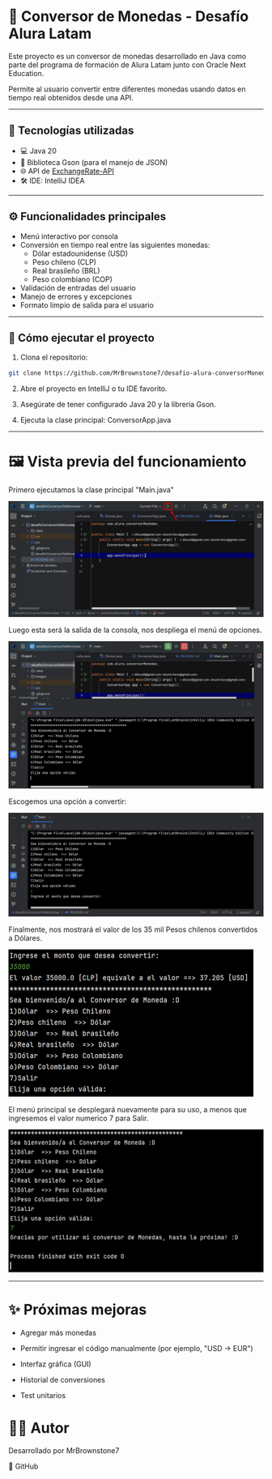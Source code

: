 # 💱 Conversor de Monedas - Desafío Alura Latam

Este proyecto es un conversor de monedas desarrollado en Java como parte del programa de formación de Alura Latam junto con Oracle Next Education.

Permite al usuario convertir entre diferentes monedas usando datos en tiempo real obtenidos desde una API.

---

## 🚀 Tecnologías utilizadas

- 💻 Java 20
- 🧪 Biblioteca Gson (para el manejo de JSON)
- 🌐 API de [ExchangeRate-API](https://www.exchangerate-api.com/)
- 🛠️ IDE: IntelliJ IDEA

---

## ⚙️ Funcionalidades principales

- Menú interactivo por consola
- Conversión en tiempo real entre las siguientes monedas:
    - Dólar estadounidense (USD)
    - Peso chileno (CLP)
    - Real brasileño (BRL)
    - Peso colombiano (COP)
- Validación de entradas del usuario
- Manejo de errores y excepciones
- Formato limpio de salida para el usuario

---

## 🧪 Cómo ejecutar el proyecto

1. Clona el repositorio:

```bash
git clone https://github.com/MrBrownstone7/desafio-alura-conversorMonedas.git
```
2. Abre el proyecto en IntelliJ o tu IDE favorito.

3. Asegúrate de tener configurado Java 20 y la librería Gson.

4. Ejecuta la clase principal: ConversorApp.java

---

# 🖼️ Vista previa del funcionamiento
Primero ejecutamos la clase principal "Main.java"

![img.png](images/img.png)

Luego esta será la salida de la consola, nos despliega el menú de opciones.

![img.png](images/img_2.png)

Escogemos una opción a convertir:

![img_1.png](images/img_1.png)

Finalmente, nos mostrará el valor de los 35 mil Pesos chilenos convertidos a Dólares.

![img.png](images/img_3.png)

El menú principal se desplegará nuevamente para su uso, a menos que ingresemos el valor numerico 7 para Salir.

![img.png](images/img_4.png)

---
# ✨ Próximas mejoras
- Agregar más monedas

- Permitir ingresar el código manualmente (por ejemplo, "USD -> EUR")

- Interfaz gráfica (GUI)

- Historial de conversiones

- Test unitarios

# 👨‍💻 Autor
Desarrollado por MrBrownstone7

🔗 GitHub